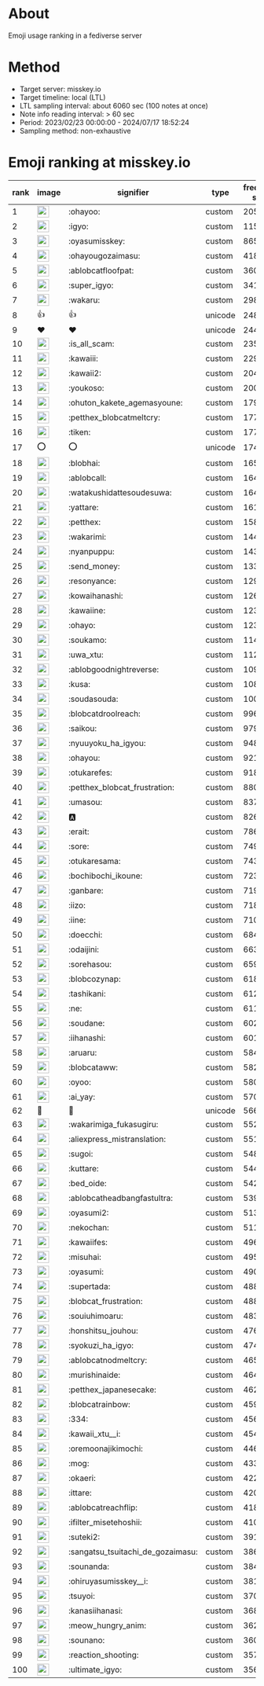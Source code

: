 # About
Emoji usage ranking in a fediverse server

# Method
- Target server: misskey.io
- Target timeline: local (LTL)
- LTL sampling interval: about 6060 sec (100 notes at once)
- Note info reading interval: > 60 sec
- Period: 2023/02/23 00:00:00 - 2024/07/17 18:52:24 
- Sampling method: non-exhaustive

# Emoji ranking at misskey.io

|rank|image|signifier|type|frequency score|
|----|----|----|----|----|
|1|<img height="24" src="https://misskey.io/emoji/ohayoo.webp">|:ohayoo:|custom|205133|
|2|<img height="24" src="https://misskey.io/emoji/igyo.webp">|:igyo:|custom|115185|
|3|<img height="24" src="https://misskey.io/emoji/oyasumisskey.webp">|:oyasumisskey:|custom|86598|
|4|<img height="24" src="https://misskey.io/emoji/ohayougozaimasu.webp">|:ohayougozaimasu:|custom|41822|
|5|<img height="24" src="https://misskey.io/emoji/ablobcatfloofpat.webp">|:ablobcatfloofpat:|custom|36039|
|6|<img height="24" src="https://misskey.io/emoji/super_igyo.webp">|:super_igyo:|custom|34125|
|7|<img height="24" src="https://misskey.io/emoji/wakaru.webp">|:wakaru:|custom|29883|
|8|👍|👍|unicode|24862|
|9|❤|❤|unicode|24478|
|10|<img height="24" src="https://misskey.io/emoji/is_all_scam.webp">|:is_all_scam:|custom|23572|
|11|<img height="24" src="https://misskey.io/emoji/kawaiii.webp">|:kawaiii:|custom|22937|
|12|<img height="24" src="https://misskey.io/emoji/kawaii2.webp">|:kawaii2:|custom|20498|
|13|<img height="24" src="https://misskey.io/emoji/youkoso.webp">|:youkoso:|custom|20007|
|14|<img height="24" src="https://misskey.io/emoji/ohuton_kakete_agemasyoune.webp">|:ohuton_kakete_agemasyoune:|custom|17905|
|15|<img height="24" src="https://misskey.io/emoji/petthex_blobcatmeltcry.webp">|:petthex_blobcatmeltcry:|custom|17765|
|16|<img height="24" src="https://misskey.io/emoji/tiken.webp">|:tiken:|custom|17701|
|17|⭕|⭕|unicode|17485|
|18|<img height="24" src="https://misskey.io/emoji/blobhai.webp">|:blobhai:|custom|16553|
|19|<img height="24" src="https://misskey.io/emoji/ablobcall.webp">|:ablobcall:|custom|16421|
|20|<img height="24" src="https://misskey.io/emoji/watakushidattesoudesuwa.webp">|:watakushidattesoudesuwa:|custom|16414|
|21|<img height="24" src="https://misskey.io/emoji/yattare.webp">|:yattare:|custom|16173|
|22|<img height="24" src="https://misskey.io/emoji/petthex.webp">|:petthex:|custom|15839|
|23|<img height="24" src="https://misskey.io/emoji/wakarimi.webp">|:wakarimi:|custom|14445|
|24|<img height="24" src="https://misskey.io/emoji/nyanpuppu.webp">|:nyanpuppu:|custom|14399|
|25|<img height="24" src="https://misskey.io/emoji/send_money.webp">|:send_money:|custom|13302|
|26|<img height="24" src="https://misskey.io/emoji/resonyance.webp">|:resonyance:|custom|12942|
|27|<img height="24" src="https://misskey.io/emoji/kowaihanashi.webp">|:kowaihanashi:|custom|12626|
|28|<img height="24" src="https://misskey.io/emoji/kawaiine.webp">|:kawaiine:|custom|12366|
|29|<img height="24" src="https://misskey.io/emoji/ohayo.webp">|:ohayo:|custom|12321|
|30|<img height="24" src="https://misskey.io/emoji/soukamo.webp">|:soukamo:|custom|11462|
|31|<img height="24" src="https://misskey.io/emoji/uwa_xtu.webp">|:uwa_xtu:|custom|11277|
|32|<img height="24" src="https://misskey.io/emoji/ablobgoodnightreverse.webp">|:ablobgoodnightreverse:|custom|10944|
|33|<img height="24" src="https://misskey.io/emoji/kusa.webp">|:kusa:|custom|10880|
|34|<img height="24" src="https://misskey.io/emoji/soudasouda.webp">|:soudasouda:|custom|10074|
|35|<img height="24" src="https://misskey.io/emoji/blobcatdroolreach.webp">|:blobcatdroolreach:|custom|9961|
|36|<img height="24" src="https://misskey.io/emoji/saikou.webp">|:saikou:|custom|9798|
|37|<img height="24" src="https://misskey.io/emoji/nyuuyoku_ha_igyou.webp">|:nyuuyoku_ha_igyou:|custom|9481|
|38|<img height="24" src="https://misskey.io/emoji/ohayou.webp">|:ohayou:|custom|9218|
|39|<img height="24" src="https://misskey.io/emoji/otukarefes.webp">|:otukarefes:|custom|9185|
|40|<img height="24" src="https://misskey.io/emoji/petthex_blobcat_frustration.webp">|:petthex_blobcat_frustration:|custom|8804|
|41|<img height="24" src="https://misskey.io/emoji/umasou.webp">|:umasou:|custom|8378|
|42|<img height="24" src="https://misskey.io/emoji/a.webp">|:a:|custom|8261|
|43|<img height="24" src="https://misskey.io/emoji/erait.webp">|:erait:|custom|7869|
|44|<img height="24" src="https://misskey.io/emoji/sore.webp">|:sore:|custom|7497|
|45|<img height="24" src="https://misskey.io/emoji/otukaresama.webp">|:otukaresama:|custom|7437|
|46|<img height="24" src="https://misskey.io/emoji/bochibochi_ikoune.webp">|:bochibochi_ikoune:|custom|7230|
|47|<img height="24" src="https://misskey.io/emoji/ganbare.webp">|:ganbare:|custom|7193|
|48|<img height="24" src="https://misskey.io/emoji/iizo.webp">|:iizo:|custom|7184|
|49|<img height="24" src="https://misskey.io/emoji/iine.webp">|:iine:|custom|7109|
|50|<img height="24" src="https://misskey.io/emoji/doecchi.webp">|:doecchi:|custom|6843|
|51|<img height="24" src="https://misskey.io/emoji/odaijini.webp">|:odaijini:|custom|6635|
|52|<img height="24" src="https://misskey.io/emoji/sorehasou.webp">|:sorehasou:|custom|6599|
|53|<img height="24" src="https://misskey.io/emoji/blobcozynap.webp">|:blobcozynap:|custom|6183|
|54|<img height="24" src="https://misskey.io/emoji/tashikani.webp">|:tashikani:|custom|6129|
|55|<img height="24" src="https://misskey.io/emoji/ne.webp">|:ne:|custom|6110|
|56|<img height="24" src="https://misskey.io/emoji/soudane.webp">|:soudane:|custom|6021|
|57|<img height="24" src="https://misskey.io/emoji/iihanashi.webp">|:iihanashi:|custom|6013|
|58|<img height="24" src="https://misskey.io/emoji/aruaru.webp">|:aruaru:|custom|5843|
|59|<img height="24" src="https://misskey.io/emoji/blobcataww.webp">|:blobcataww:|custom|5829|
|60|<img height="24" src="https://misskey.io/emoji/oyoo.webp">|:oyoo:|custom|5804|
|61|<img height="24" src="https://misskey.io/emoji/ai_yay.webp">|:ai_yay:|custom|5703|
|62|🎉|🎉|unicode|5667|
|63|<img height="24" src="https://misskey.io/emoji/wakarimiga_fukasugiru.webp">|:wakarimiga_fukasugiru:|custom|5525|
|64|<img height="24" src="https://misskey.io/emoji/aliexpress_mistranslation.webp">|:aliexpress_mistranslation:|custom|5510|
|65|<img height="24" src="https://misskey.io/emoji/sugoi.webp">|:sugoi:|custom|5483|
|66|<img height="24" src="https://misskey.io/emoji/kuttare.webp">|:kuttare:|custom|5444|
|67|<img height="24" src="https://misskey.io/emoji/bed_oide.webp">|:bed_oide:|custom|5426|
|68|<img height="24" src="https://misskey.io/emoji/ablobcatheadbangfastultra.webp">|:ablobcatheadbangfastultra:|custom|5396|
|69|<img height="24" src="https://misskey.io/emoji/oyasumi2.webp">|:oyasumi2:|custom|5131|
|70|<img height="24" src="https://misskey.io/emoji/nekochan.webp">|:nekochan:|custom|5119|
|71|<img height="24" src="https://misskey.io/emoji/kawaiifes.webp">|:kawaiifes:|custom|4968|
|72|<img height="24" src="https://misskey.io/emoji/misuhai.webp">|:misuhai:|custom|4951|
|73|<img height="24" src="https://misskey.io/emoji/oyasumi.webp">|:oyasumi:|custom|4908|
|74|<img height="24" src="https://misskey.io/emoji/supertada.webp">|:supertada:|custom|4887|
|75|<img height="24" src="https://misskey.io/emoji/blobcat_frustration.webp">|:blobcat_frustration:|custom|4882|
|76|<img height="24" src="https://misskey.io/emoji/souiuhimoaru.webp">|:souiuhimoaru:|custom|4834|
|77|<img height="24" src="https://misskey.io/emoji/honshitsu_jouhou.webp">|:honshitsu_jouhou:|custom|4764|
|78|<img height="24" src="https://misskey.io/emoji/syokuzi_ha_igyo.webp">|:syokuzi_ha_igyo:|custom|4742|
|79|<img height="24" src="https://misskey.io/emoji/ablobcatnodmeltcry.webp">|:ablobcatnodmeltcry:|custom|4652|
|80|<img height="24" src="https://misskey.io/emoji/murishinaide.webp">|:murishinaide:|custom|4642|
|81|<img height="24" src="https://misskey.io/emoji/petthex_japanesecake.webp">|:petthex_japanesecake:|custom|4620|
|82|<img height="24" src="https://misskey.io/emoji/blobcatrainbow.webp">|:blobcatrainbow:|custom|4598|
|83|<img height="24" src="https://misskey.io/emoji/334.webp">|:334:|custom|4564|
|84|<img height="24" src="https://misskey.io/emoji/kawaii_xtu__i.webp">|:kawaii_xtu__i:|custom|4544|
|85|<img height="24" src="https://misskey.io/emoji/oremoonajikimochi.webp">|:oremoonajikimochi:|custom|4465|
|86|<img height="24" src="https://misskey.io/emoji/mog.webp">|:mog:|custom|4335|
|87|<img height="24" src="https://misskey.io/emoji/okaeri.webp">|:okaeri:|custom|4224|
|88|<img height="24" src="https://misskey.io/emoji/ittare.webp">|:ittare:|custom|4200|
|89|<img height="24" src="https://misskey.io/emoji/ablobcatreachflip.webp">|:ablobcatreachflip:|custom|4187|
|90|<img height="24" src="https://misskey.io/emoji/ifilter_misetehoshii.webp">|:ifilter_misetehoshii:|custom|4106|
|91|<img height="24" src="https://misskey.io/emoji/suteki2.webp">|:suteki2:|custom|3917|
|92|<img height="24" src="https://misskey.io/emoji/sangatsu_tsuitachi_de_gozaimasu.webp">|:sangatsu_tsuitachi_de_gozaimasu:|custom|3862|
|93|<img height="24" src="https://misskey.io/emoji/sounanda.webp">|:sounanda:|custom|3842|
|94|<img height="24" src="https://misskey.io/emoji/ohiruyasumisskey__i.webp">|:ohiruyasumisskey__i:|custom|3816|
|95|<img height="24" src="https://misskey.io/emoji/tsuyoi.webp">|:tsuyoi:|custom|3706|
|96|<img height="24" src="https://misskey.io/emoji/kanasiihanasi.webp">|:kanasiihanasi:|custom|3687|
|97|<img height="24" src="https://misskey.io/emoji/meow_hungry_anim.webp">|:meow_hungry_anim:|custom|3626|
|98|<img height="24" src="https://misskey.io/emoji/sounano.webp">|:sounano:|custom|3606|
|99|<img height="24" src="https://misskey.io/emoji/reaction_shooting.webp">|:reaction_shooting:|custom|3576|
|100|<img height="24" src="https://misskey.io/emoji/ultimate_igyo.webp">|:ultimate_igyo:|custom|3565|
